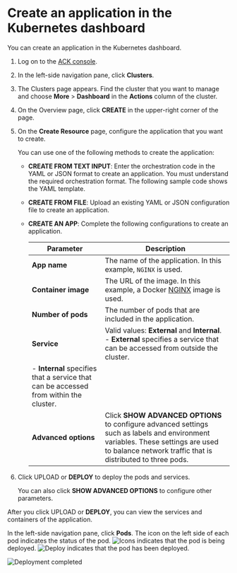 # Create an application in the Kubernetes dashboard

You can create an application in the Kubernetes dashboard.

1.  Log on to the [ACK console](https://cs.console.aliyun.com).

2.  In the left-side navigation pane, click **Clusters**.

3.  The Clusters page appears. Find the cluster that you want to manage and choose **More** \> **Dashboard** in the **Actions** column of the cluster.

4.  On the Overview page, click **CREATE** in the upper-right corner of the page.

5.  On the **Create Resource** page, configure the application that you want to create.

    You can use one of the following methods to create the application:

    -   **CREATE FROM TEXT INPUT**: Enter the orchestration code in the YAML or JSON format to create an application. You must understand the required orchestration format. The following sample code shows the YAML template.
    -   **CREATE FROM FILE**: Upload an existing YAML or JSON configuration file to create an application.
    -   **CREATE AN APP**: Complete the following configurations to create an application.

        |Parameter|Description|
        |---------|-----------|
        |**App name**|The name of the application. In this example, `NGINX` is used.|
        |**Container image**|The URL of the image. In this example, a Docker [NGINX](https://hub.docker.com/_/nginx/) image is used.|
        |**Number of pods**|The number of pods that are included in the application.|
        |**Service**|Valid values: **External** and **Internal**.        -   **External** specifies a service that can be accessed from outside the cluster.
        -   **Internal** specifies that a service that can be accessed from within the cluster. |
        |**Advanced options**|Click **SHOW ADVANCED OPTIONS** to configure advanced settings such as labels and environment variables. These settings are used to balance network traffic that is distributed to three pods.|

6.  Click UPLOAD or **DEPLOY** to deploy the pods and services.

    You can also click **SHOW ADVANCED OPTIONS** to configure other parameters.


After you click UPLOAD or **DEPLOY**, you can view the services and containers of the application.

In the left-side navigation pane, click **Pods**. The icon on the left side of each pod indicates the status of the pod. ![Icons](https://static-aliyun-doc.oss-cn-hangzhou.aliyuncs.com/assets/img/en-US/9966073061/p11100.png) indicates that the pod is being deployed. ![Deploy](https://static-aliyun-doc.oss-cn-hangzhou.aliyuncs.com/assets/img/en-US/9966073061/p11101.png) indicates that the pod has been deployed.

![Deployment completed](https://static-aliyun-doc.oss-cn-hangzhou.aliyuncs.com/assets/img/en-US/0076073061/p11103.png)

